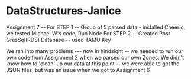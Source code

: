 # DataStructures-Janice

Assignment 7 --
For STEP 1 -- Group of 5 parsed data - installed Cheerio, we tested Michael W's code, Run Node
For STEP 2 -- Created Post GresSql(RDS) Database -- used TAMU Key

We ran into many problems --- now in hindsight -- we needed to run our own code from Assignment 2 when we parsed our own Zones.  We didn't know how to 'clean' up our data at this point -- we were able to get the JSON files, but was an issue when we got to Assignment 6